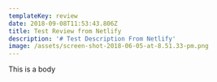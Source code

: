 ```yaml
---
templateKey: review
date: 2018-09-08T11:53:43.806Z
title: Test Review from Netlify
description: '# Test Description From Netlify'
image: /assets/screen-shot-2018-06-05-at-8.51.33-pm.png
---
```

This is a body
